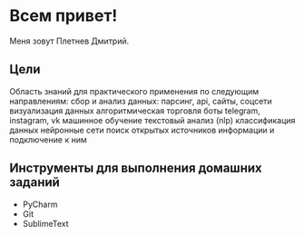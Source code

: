 # Всем привет!
Меня зовут Плетнев Дмитрий. 

## Цели
Область знаний для практического применения по следующим направлениям:
  сбор и анализ данных: парсинг, api, сайты, соцсети
  визуализация данных
  алгоритмическая торговля
  боты telegram, instagram, vk
  машинное обучение
  текстовый анализ (nlp)
  классификация данных
  нейронные сети
  поиск открытых источников информации и подключение к ним

## Инструменты для выполнения домашних заданий
- PyCharm
- Git
- SublimeText

